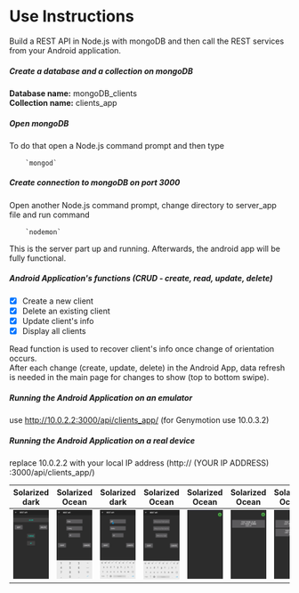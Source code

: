 # Use Instructions  
Build a REST API in Node.js with mongoDB and then call the REST services from your Android application.  

##### Create a database and a collection on mongoDB  
**Database name:** mongoDB_clients  
**Collection name:** clients_app  

##### Open mongoDB  
To do that open a Node.js command prompt and then type

		`mongod`  
    
##### Create connection to mongoDB on port 3000  
Open another Node.js command prompt, change directory to server_app file and run command

		`nodemon`  
This is the server part up and running. Afterwards, the android app will be fully functional.  

##### Android Application's functions (CRUD - create, read, update, delete)
- [x] Create a new client
- [x] Delete an existing client
- [x] Update client's info
- [x] Display all clients  

Read function is used to recover client's info once change of orientation occurs.  
After each change (create, update, delete) in the Android App, data refresh is needed in the main page for changes to show (top to bottom swipe).  

##### Running the Android Application on an emulator  
use http://10.0.2.2:3000/api/clients_app/ (for Genymotion use 10.0.3.2)  

##### Running the Android Application on a real device   
replace 10.0.2.2 with your local IP address (http:// (YOUR IP ADDRESS) :3000/api/clients_app/)  

Solarized dark              |  Solarized Ocean          |  Solarized dark           |  Solarized Ocean              |  Solarized Ocean              |  Solarized Ocean              |  Solarized Ocean              
|:-------------------------:|:-------------------------:|:-------------------------:|:-------------------------:|:-------------------------:|:-------------------------:|:-------------------------:
<img src="https://github.com/valantiskon/mongoDB-nodeJS-REST_API-Android/blob/app-showcase/images/Read_Delete_Update-Screen.png" width="300">  |  <img src="https://github.com/valantiskon/mongoDB-nodeJS-REST_API-Android/blob/app-showcase/images/add-edit_client1.png" width="300">  |  <img src="https://github.com/valantiskon/mongoDB-nodeJS-REST_API-Android/blob/app-showcase/images/add-edit_client2.png" width="300">  | <img src="https://github.com/valantiskon/mongoDB-nodeJS-REST_API-Android/blob/app-showcase/images/add_screen.png" width="300">  |  <img src="https://github.com/valantiskon/mongoDB-nodeJS-REST_API-Android/blob/app-showcase/images/empty_home_screen.png" width="300">  |  <img src="https://github.com/valantiskon/mongoDB-nodeJS-REST_API-Android/blob/app-showcase/images/home_screen1.png" width="300">  |  <img src="https://github.com/valantiskon/mongoDB-nodeJS-REST_API-Android/blob/app-showcase/images/home_screen2.png" width="300">

